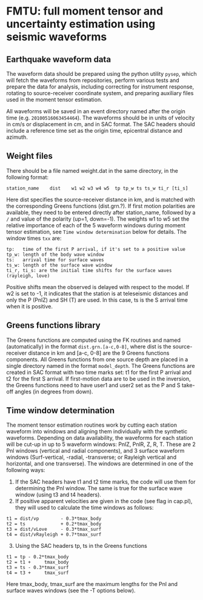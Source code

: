 # FMTU: full moment tensor and uncertainty estimation using seismic waveforms

## Earthquake waveform data 
The waveform data should be prepared using the python utility ``pysep``, which will fetch the waveforms from repositories, perform various tests and prepare the data for analysis, including correcting for instrument response, rotating to source-receiver coordinate system, and preparing auxiliary files used in the moment tensor estimation.

All waveforms will be saved in an event directory named after the origin time (e.g. ``20100516063454464``).
The waveforms should be in units of velocity in cm/s or displacement in cm, and in SAC format.
The SAC headers should include a reference time set as the origin time, epicentral distance and azimuth. 

## Weight files
There should be a file named weight.dat in the same directory, in the following format:
```
station_name    dist    w1 w2 w3 w4 w5  tp tp_w ts ts_w ti_r [ti_s]
```
Here dist specifies the source-receiver distance in km, and is matched with the corresponding Greens functions (dist.grn.?).
If first motion polarities are available, they need to be entered directly after station_name, followed by a `/` and value of the polarity (up=1, down=-1).
The weights w1 to w5 set the relative importance of each of the 5 waveform windows during moment tensor estimation, see ``Time window determination`` below for details.
The window times `txx` are:
```
tp:   time of the first P arrival, if it's set to a positive value
tp_w: length of the body wave window
ts:   arrival time for surface waves
ts_w: length of the surface wave window
ti_r, ti_s: are the initial time shifts for the surface waves (rayleigh, love)
``` 
Positive shifts mean the observed is delayed with respect to the model.
If w2 is set to -1, it indicates that the station is at teleseismic distances and only the P (PnlZ) and SH (T) are used.
In this case, ts is the S arrival time when it is positive.

## Greens functions library
The Greens functions are computed using the FK routines and named (automatically) in the format ``dist.grn.[a-c,0-8]``, where dist is the source-receiver distance in km and [a-c, 0-8] are the 9 Greens functions components.
All Greens functions from one source depth are placed in a single directory named in the format ``model_depth``.
The Greens functions are created in SAC format with two time marks set: t1 for the first P arrival and t2 for the first S arrival.
If first-motion data are to be used in the inversion, the Greens functions need to have user1 and user2 set as the P and S take-off angles (in degrees from down).

## Time window determination
The moment tensor estimation routines work by cutting each station waveform into windows and aligning them individually with the synthetic waveforms.
Depending on data availability, the waveforms for each station will be cut-up in up to 5 waveform windows: PnlZ, PnlR, Z, R, T.
These are 2 Pnl windows (vertical and radial components), and 3 surface waveform windows (Surf-vertical, -radial, -transverse; or Rayleigh vertical and horizontal, and one transverse).
The windows are determined in one of the following ways:
1) If the SAC headers have t1 and t2 time marks, the code will use them for determining the Pnl window. The same is true for the surface wave window (using t3 and t4 headers).
2) If positive apparent velocities are given in the code (see flag in cap.pl), they will used to calculate the time windows as follows:
```
t1 = dist/vp        - 0.3*tmax_body
t2 = ts             + 0.2*tmax_body
t3 = dist/vLove     - 0.3*tmax_surf
t4 = dist/vRayleigh + 0.7*tmax_surf
```
3) Using the SAC headers tp, ts in the Greens functions
```
t1 = tp - 0.2*tmax_body
t2 = t1 +     tmax_body
t3 = ts - 0.3*tmax_surf
t4 = t3 +     tmax_surf
```
Here tmax_body, tmax_surf are the maximum lengths for the Pnl and surface waves windows
(see the -T options below).
